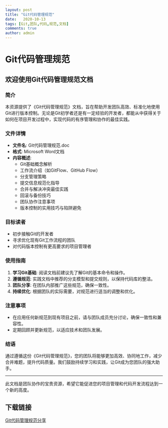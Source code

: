```yaml
---
layout: post
title: "Git代码管理规范"
date:   2020-10-13
tags: [Git,团队,代码,规范,文档]
comments: true
author: admin
---
```

# Git代码管理规范

## 欢迎使用Git代码管理规范文档

### 简介
本资源提供了《Git代码管理规范》文档，旨在帮助开发团队高效、标准化地使用Git进行版本控制。无论是Git初学者还是有一定经验的开发者，都能从中获得关于如何在项目开发过程中，实现代码的有序管理和协作的最佳实践。

### 文件详情
- **文件名**: Git代码管理规范.doc
- **格式**: Microsoft Word文档
- **内容概述**:
  - Git基础概念解析
  - 工作流介绍（如GitFlow、GitHub Flow）
  - 分支管理策略
  - 提交信息规范化指导
  - 合并与解决冲突最佳实践
  - 回滚与备份技巧
  - 团队协作注意事项
  - 版本控制的实用技巧与陷阱避免

### 目标读者
- 初步接触Git的开发者
- 寻求优化现有Git工作流程的团队
- 对代码版本控制有更高要求的项目管理者

### 使用指南
1. **学习Git基础**: 阅读文档前建议先了解Git的基本命令和操作。
2. **遵循规范**: 实践文档中推荐的分支模型和提交规则，以保持代码库的整洁。
3. **团队分享**: 在团队内部推广这些规范，确保一致性。
4. **持续优化**: 根据团队的实际需要，对规范进行适当的调整和优化。

### 注意事项
- 在应用任何新规范到现有项目之前，请与团队成员充分讨论，确保一致性和兼容性。
- 定期回顾并更新规范，以适应技术和团队发展。

### 结语
通过遵循这份《Git代码管理规范》，您的团队将能够更加高效、协同地工作，减少合并难题，提升代码质量。我们鼓励持续学习和实践，让Git成为您团队的强大助手。

---

此文档是团队协作的宝贵资源，希望它能促进您的项目管理和代码开发流程达到一个新的高度。

## 下载链接

[Git代码管理规范分享](https://pan.quark.cn/s/9b89d548fb99)